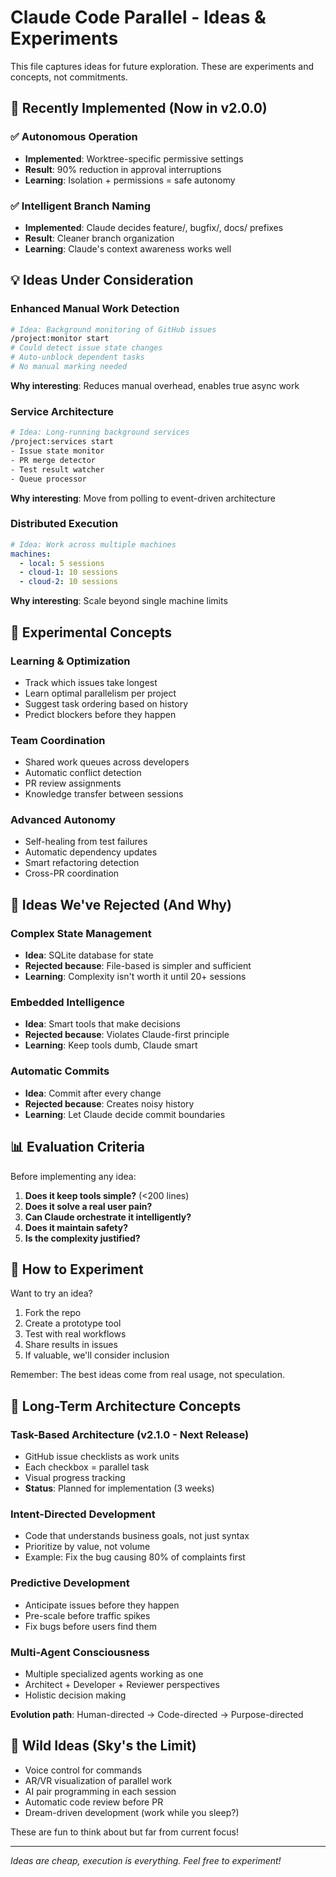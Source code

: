 # Claude Code Parallel - Ideas & Experiments

This file captures ideas for future exploration. These are experiments and concepts, not commitments.

## 🎯 Recently Implemented (Now in v2.0.0)

### ✅ Autonomous Operation
- **Implemented**: Worktree-specific permissive settings
- **Result**: 90% reduction in approval interruptions
- **Learning**: Isolation + permissions = safe autonomy

### ✅ Intelligent Branch Naming
- **Implemented**: Claude decides feature/, bugfix/, docs/ prefixes
- **Result**: Cleaner branch organization
- **Learning**: Claude's context awareness works well

## 💡 Ideas Under Consideration

### Enhanced Manual Work Detection
```bash
# Idea: Background monitoring of GitHub issues
/project:monitor start
# Could detect issue state changes
# Auto-unblock dependent tasks
# No manual marking needed
```

**Why interesting**: Reduces manual overhead, enables true async work

### Service Architecture
```bash
# Idea: Long-running background services
/project:services start
- Issue state monitor
- PR merge detector  
- Test result watcher
- Queue processor
```

**Why interesting**: Move from polling to event-driven architecture

### Distributed Execution
```yaml
# Idea: Work across multiple machines
machines:
  - local: 5 sessions
  - cloud-1: 10 sessions
  - cloud-2: 10 sessions
```

**Why interesting**: Scale beyond single machine limits

## 🔬 Experimental Concepts

### Learning & Optimization
- Track which issues take longest
- Learn optimal parallelism per project
- Suggest task ordering based on history
- Predict blockers before they happen

### Team Coordination
- Shared work queues across developers
- Automatic conflict detection
- PR review assignments
- Knowledge transfer between sessions

### Advanced Autonomy
- Self-healing from test failures
- Automatic dependency updates
- Smart refactoring detection
- Cross-PR coordination

## 🚫 Ideas We've Rejected (And Why)

### Complex State Management
- **Idea**: SQLite database for state
- **Rejected because**: File-based is simpler and sufficient
- **Learning**: Complexity isn't worth it until 20+ sessions

### Embedded Intelligence
- **Idea**: Smart tools that make decisions
- **Rejected because**: Violates Claude-first principle
- **Learning**: Keep tools dumb, Claude smart

### Automatic Commits
- **Idea**: Commit after every change
- **Rejected because**: Creates noisy history
- **Learning**: Let Claude decide commit boundaries

## 📊 Evaluation Criteria

Before implementing any idea:
1. **Does it keep tools simple?** (<200 lines)
2. **Does it solve a real user pain?**
3. **Can Claude orchestrate it intelligently?**
4. **Does it maintain safety?**
5. **Is the complexity justified?**

## 🧪 How to Experiment

Want to try an idea?

1. Fork the repo
2. Create a prototype tool
3. Test with real workflows
4. Share results in issues
5. If valuable, we'll consider inclusion

Remember: The best ideas come from real usage, not speculation.

## 🚀 Long-Term Architecture Concepts

### Task-Based Architecture (v2.1.0 - Next Release)
- GitHub issue checklists as work units
- Each checkbox = parallel task
- Visual progress tracking
- **Status**: Planned for implementation (3 weeks)

### Intent-Directed Development
- Code that understands business goals, not just syntax
- Prioritize by value, not volume
- Example: Fix the bug causing 80% of complaints first

### Predictive Development  
- Anticipate issues before they happen
- Pre-scale before traffic spikes
- Fix bugs before users find them

### Multi-Agent Consciousness
- Multiple specialized agents working as one
- Architect + Developer + Reviewer perspectives
- Holistic decision making

**Evolution path**: Human-directed → Code-directed → Purpose-directed

## 💭 Wild Ideas (Sky's the Limit)

- Voice control for commands
- AR/VR visualization of parallel work
- AI pair programming in each session
- Automatic code review before PR
- Dream-driven development (work while you sleep?)

These are fun to think about but far from current focus!

---

*Ideas are cheap, execution is everything. Feel free to experiment!*